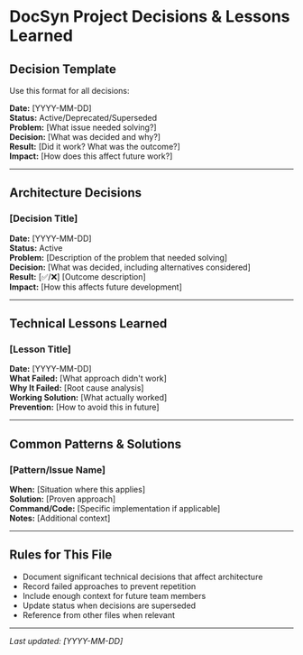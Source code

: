 # DocSyn Project Decisions & Lessons Learned

## Decision Template
Use this format for all decisions:

**Date:** [YYYY-MM-DD]  
**Status:** Active/Deprecated/Superseded  
**Problem:** [What issue needed solving?]  
**Decision:** [What was decided and why?]  
**Result:** [Did it work? What was the outcome?]  
**Impact:** [How does this affect future work?]

---

## Architecture Decisions

### [Decision Title]
**Date:** [YYYY-MM-DD]  
**Status:** Active  
**Problem:** [Description of the problem that needed solving]  
**Decision:** [What was decided, including alternatives considered]  
**Result:** [✅/❌] [Outcome description]  
**Impact:** [How this affects future development]

---

## Technical Lessons Learned

### [Lesson Title]  
**Date:** [YYYY-MM-DD]  
**What Failed:** [What approach didn't work]  
**Why It Failed:** [Root cause analysis]  
**Working Solution:** [What actually worked]  
**Prevention:** [How to avoid this in future]

---

## Common Patterns & Solutions

### [Pattern/Issue Name]
**When:** [Situation where this applies]  
**Solution:** [Proven approach]  
**Command/Code:** [Specific implementation if applicable]  
**Notes:** [Additional context]

---

## Rules for This File
- Document significant technical decisions that affect architecture
- Record failed approaches to prevent repetition  
- Include enough context for future team members
- Update status when decisions are superseded
- Reference from other files when relevant

---
*Last updated: [YYYY-MM-DD]*
